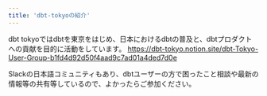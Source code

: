 ```yaml
---
title: 'dbt-tokyoの紹介'
---
```

dbt tokyoではdbtを東京をはじめ、日本におけるdbtの普及と、dbtプロダクトへの貢献を目的に活動をしています。
https://dbt-tokyo.notion.site/dbt-Tokyo-User-Group-b1fd4d92d50f4aad9c7ad01a4ded7d0e

Slackの日本語コミュニティもあり、dbtユーザーの方で困ったこと相談や最新の情報等の共有等しているので、よかったらご参加ください。